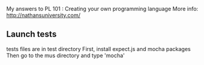 My answers to PL 101 : Creating your own programming language
More info: http://nathansuniversity.com/

Launch tests
------------
tests files are in test directory
First, install expect.js and mocha packages
Then go to the mus directory and type 'mocha'
